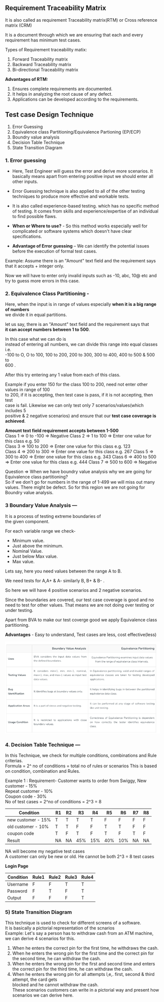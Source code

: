## Requirement Traceability Matrix
It is also called as requirement Traceability matrix(RTM) or Cross reference matrix (CRM)  

It is a document through which we are ensuring that each and every requirement has minimum test cases.  

Types of Requirement traceability matix:
1) Forward Traceability matrix
2) Backward Traceability matrix
3) Bi-directional Traceability matrix

**Advantages of RTM:**
1) Ensures complete requirements are documented.
2) It helps in analyzing the root cause of any defect.
3) Applications can be developed according to the requirements.

## Test case Design Technique
1. Error Guessing
2. Equivalence class Partitioning/Equivalence Partioning (EP/ECP)
3. Boundry value analysis
4. Decision Table Technique
5. State Transition Diagram

### 1. Error guessing
* Here, Test Engineer will guess the error and derive more scenarios. It basically means apart from entering positive input we should enter all other inputs. 

* Error Guessing technique is also applied to all of the other testing techniques to produce more effective and workable tests. 

* It is also called experience-based testing. which has no specific method of testing. It comes from skills and experience/expertise of an individual to find possible flaws. 

* **When or Where to use?** - So this method works especially well for complicated or software systems which doesn't have clear specifications. 

* **Advantage of Error guessing** – We can identify the potential issues before the execution of formal test cases. 

Example: Assume there is an "Amount" text field and the requirement says that it
accepts + integer only.  

Now we will have to enter only invalid inputs such as -10, abc, 10@ etc and try to
guess more errors in this case.

### 2. Equivalence Class Partitioning -   
Here, when the input is in range of values especially **when it is a big range of numbers**   
we divide it in equal partitions.  

let us say, there is an "Amount" text field and the requirement says that    
**it can accept numbers between 1 to 500**.  

In this case what we can do is  
instead of entering all numbers, we can divide this range into equal classes i.e.   
-100 to O, O to 100, 100 to 200, 200 to 300, 300 to 400, 400 to 500 & 500 to  
600 .  

After this try entering any 1 value from each of this class.   

Example if you enter 150 for the class 100 to 200, need not enter other values in range of 100  
to 200, if it is accepting, then test case is pass, if it is not accepting, then test  
case is fail. Likewise we can only test only 7 scenarios/values(which includes 5  
positive & 2 negative scenarios) and ensure that our **test case coverage is achieved**.    

**Amount text field requirement accepts between 1-500**  
Class 1 => 0 to -100  => Negative 
Class 2 => 1 to 100  => Enter one value for this class e.g. 50  
Class 3 => 100 to 200  => Enter one value for this class e.g. 123  
Class 4 => 200 to 300  => Enter one value for this class e.g. 267
Class 5 => 300 to 400  => Enter one value for this class e.g. 343
Class 6 => 400 to 500  => Enter one value for this class e.g. 444
Class 7 => 500 to 600  => Negative


Question => When we have boundry value analysis why we are going for Equivalence class partitioning?  
So if we don't go for numbers in the range of 1-499 we will miss out many values. There might be defect.   So for this region we are not going for Boundry value analysis.


### 3 Boundary Value Analysis — 
It is a process of testing extreme boundaries of  
the given component.  

For each variable range we check-   
* Minimum value. 
* Just above the minimum. 
* Nominal Value. 
* Just below Max value. 
* Max value. 

Lets say, here you need values between the range A to B.  

We need tests for A,A+ & A- similarly B, B+ & B- . 

So here we will have 4 positive scenarios and 2 negative scenarios. 

Since the boundaries are covered, our test case coverage is good and 
no need to test for other values. That means we are not doing over testing or under testing.

Apart from BVA to make our test coverge good we apply Equivalence class partitioning.

**Advantages** - Easy to understand, Test cases are less, cost effective(less)     

![BVA vs Equivalence class Partioning](image-4.png)


### 4. Decision Table Technique —   
In this Technique, we check for multiple
conditions, combinations and Rule criterias.  
Formula = 2^ no of conditions = total no of rules or scenarios
This is based on condition, combination and Rules.  

Example 1 :
Requirement- Customer wants to order from Swiggy,
New customer - 15%  
Repeat customer - 10%  
Coupon code - 30%  
No of test cases = 2^no of conditions = 2^3 = 8

|Condition   |R1   |R2   |R3   |R4   |R5   |R6   |R7   |R8   |
|---|---|---|---|---|---|---|---|---|
|  new customer - 15% |  T |T   |T   |T   |  F |F   |F   |F   |
|  old customer - 10% |  T |T   |F   |F   | T  |T  | F  | F  |
|  coupon code | T  | F  |T   | F  | T |  F |T   | F  |
|Result| NA| NA| 45%|15% |40% |10% |NA|NA|

NA  will become my negative test cases  
A customer can only be new or old. He cannot be both
2^3 = 8 test cases

**Login Page**

| Condition  |Rule1   |Rule2   |Rule3   |Rule4   |
|---|---|---|---|---|
| Username  | F  |F   |T   |T   |
| Password  |  F | T  | F  | T  |
|  Output | F  | F  | F  | T  |


### 5) State Transition Diagram 
This technique is used to check for different screens of a software.  
 It is basically a pictorial representation of the scnarios  
Example: Let's say a person has to withdraw cash from an ATM machine, we can derive 4 scenarios
for this.
1) When he enters the correct pin for the first time, he withdraws the cash.
2) When he enters the wrong pin for the first time and the correct pin for the second time, he
can withdraw the cash.
3) When he enters the wrong pin for the first and second time and enters the correct pin for the
third time, he can withdraw the cash.
4) When he enters the wrong pin for all attempts l,e,. first, second & third attempt, the card gets  
blocked and he cannot withdraw the cash.   
These scenarios customers can write in a pictorial way and present how scenarios we can derive
here.
